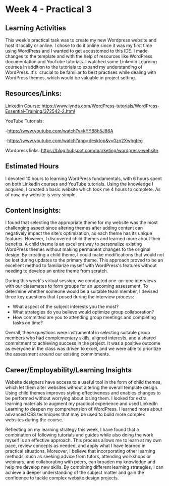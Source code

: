 # Week 4 - Practical 3

## Learning Activities

This week's practical task was to create my new Wordpress website and host it locally or online. I chose to do it online since it was my first time using WordPress and I wanted to get accustomed to this IDE. I made changes to the template and with the help of resources like WordPress documentation and YouTube tutorials. I watched some LinkedIn Learning courses in addition to the tutorials to expand my understanding of WordPress. It's  crucial to be familiar to best practises while dealing with WordPress themes, which would be valuable in project setting. 

## Resources/Links:

LinkedIn Course:
https://www.lynda.com/WordPress-tutorials/WordPress-Essential-Training/372542-2.html 

YouTube Tutorials:

-https://www.youtube.com/watch?v=kYY88h5J86A

-https://www.youtube.com/watch?app=desktop&v=0zn2Xwhqfeg

Wordpress links:
https://blog.hubspot.com/marketing/wordpress-website

## Estimated Hours

I devoted 10 hours to learning WordPress fundamentals, with 6 hours spent on both LinkedIn courses and YouTube tutorials. Using the knowledge I acquired, I created a basic website which took me 4 hours to complete. As of now, my website is very simple.

## Content Insights:

I found that selecting the appropriate theme for my website was the most challenging aspect since altering themes after adding content can negatively impact the site's optimization, as each theme has its unique features. However, I discovered child themes and learned more about their benefits. A child theme is an excellent way to personalize existing WordPress themes without making permanent changes to the original design. By creating a child theme, I could make modifications that would not be lost during updates to the primary theme. This approach proved to be an excellent method to familiarize myself with WordPress's features without needing to develop an entire theme from scratch.

During this week's virtual session, we conducted one-on-one interviews with our classmates to form groups for an upcoming assessment. To determine whether someone would be a suitable team member, I devised three key questions that I posed during the interview process:

- What aspect of the subject interests you the most?
- What strategies do you believe would optimize group collaboration?
- How committed are you to attending group meetings and completing tasks on time?

Overall, these questions were instrumental in selecting suitable group members who had complementary skills, aligned interests, and a shared commitment to achieving success in the project. It was a positive outcome as everyone in the class was driven to excel, and we were able to prioritize the assessment around our existing commitments.

## Career/Employability/Learning Insights

Website designers have access to a useful tool in the form of child themes, which let them alter websites without altering the overall template design. Using child themes improves styling effectiveness and enables changes to be performed without worrying about losing them. I looked for extra learning materials to augment my practical experience and used LinkedIn Learning to deepen my comprehension of WordPress. I learned more about advanced CSS techniques that may be used to build more complex websites during the course.

Reflecting on my learning strategy this week, I have found that a combination of following tutorials and guides while also doing the work myself is an effective approach. This process allows me to learn at my own pace, review concepts as needed, and apply what I have learned in practical situations. Moreover, I believe that incorporating other learning methods, such as seeking advice from tutors, attending workshops or webinars, and collaborating with peers, can broaden my knowledge and help me develop new skills. By combining different learning strategies, I can achieve a deeper understanding of the subject matter and gain the confidence to tackle complex website design projects.
